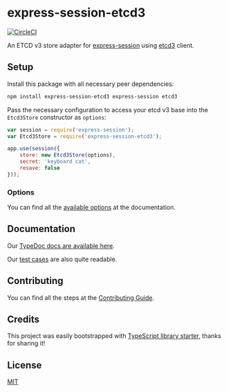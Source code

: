 # express-session-etcd3

[![CircleCI](https://circleci.com/gh/jexia/express-session-etcd3.svg?style=svg)](https://circleci.com/gh/jexia/express-session-etcd3)

An ETCD v3 store adapter for [express-session](https://github.com/expressjs/session) using [etcd3](https://github.com/mixer/etcd3) client.

## Setup

Install this package with all necessary peer dependencies:

```sh
npm install express-session-etcd3 express-session etcd3
```

Pass the necessary configuration to access your etcd v3 base into the `Etcd3Store` constructor as `options`:

```js
var session = require('express-session');
var Etcd3Store = require('express-session-etcd3');

app.use(session({
    store: new Etcd3Store(options),
    secret: 'keyboard cat',
    resave: false
}));
```

### Options

You can find all the [available options](https://jexia.github.io/express-session-etcd3/interfaces/etcd3storeoptions.html) at the documentation.

## Documentation

Our [TypeDoc docs are available here](https://jexia.github.io/express-session-etcd3/).

Our [test cases](https://github.com/jexia/express-session-etcd3/tree/master/test) are also quite readable.

## Contributing

You can find all the steps at the [Contributing Guide](https://github.com/jexia/express-session-etcd3/blob/master/CONTRIBUTING.md).

## Credits

This project was easily bootstrapped with [TypeScript library starter](https://github.com/alexjoverm/typescript-library-starter), thanks for sharing it!

## License

[MIT](https://github.com/jexia/express-session-etcd3/blob/master/LICENSE)
